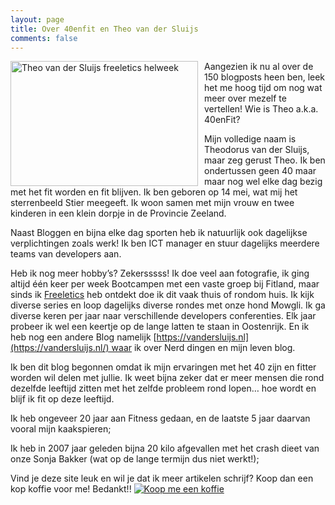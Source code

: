 ```yaml
---
layout: page
title: Over 40enfit en Theo van der Sluijs
comments: false
---
```


<img style="float:left; margin-right:10px" src="https://40enfit.resultants-e.nl/2016/04/Theo-van-der-Sluijs-freeletics-bw-300x200.jpg" alt="Theo van der Sluijs freeletics helweek" width="300" height="200" />Aangezien ik nu al over de 150 blogposts heen ben, leek het me hoog tijd om nog wat meer over mezelf te vertellen! Wie is Theo a.k.a. 40enFit?

Mijn volledige naam is Theodorus van der Sluijs, maar zeg gerust Theo. Ik ben ondertussen geen 40 maar maar nog wel elke dag bezig met het fit worden en fit blijven. Ik ben geboren op 14 mei, wat mij het sterrenbeeld Stier meegeeft. Ik woon samen met mijn vrouw en twee kinderen in een klein dorpje in de Provincie Zeeland.

Naast Bloggen en bijna elke dag sporten heb ik natuurlijk ook dagelijkse verplichtingen zoals werk! Ik ben ICT manager en stuur dagelijks meerdere teams van developers aan.

Heb ik nog meer hobby’s? Zekersssss! Ik doe veel aan fotografie, ik ging altijd één keer per week Bootcampen met een vaste groep bij Fitland, maar sinds ik [Freeletics](https://www.freeletics.com/r/6595686) heb ontdekt doe ik dit vaak thuis of rondom huis. Ik kijk diverse series en loop dagelijks diverse rondes met onze hond Mowgli. Ik ga diverse keren per jaar naar verschillende developers conferenties. Elk jaar probeer ik wel een keertje op de lange latten te staan in Oostenrijk. En ik heb nog een andere Blog namelijk [https://vandersluijs.nl](https://vandersluijs.nl/) waar ik over Nerd dingen en mijn leven blog.

Ik ben dit blog begonnen omdat ik mijn ervaringen met het 40 zijn en fitter worden wil delen met jullie. Ik weet bijna zeker dat er meer mensen die rond dezelfde leeftijd zitten met het zelfde probleem rond lopen&#8230; hoe wordt en blijf ik fit op deze leeftijd.

Ik heb ongeveer 20 jaar aan Fitness gedaan, en de laatste 5 jaar daarvan vooral mijn kaakspieren;

Ik heb in 2007 jaar geleden bijna 20 kilo afgevallen met het crash dieet van onze Sonja Bakker (wat op de lange termijn dus niet werkt!);



Vind je deze site leuk en wil je dat ik meer artikelen schrijf? Koop dan een kop koffie voor me! Bedankt!!
<a href="https://www.buymeacoffee.com/itheo" target="_blank"><img src="https://www.buymeacoffee.com/assets/img/custom_images/orange_img.png" alt="Koop me een koffie" style="height: auto !important;width: auto !important;" ></a>